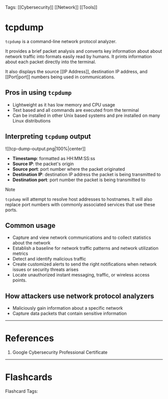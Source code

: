 Tags: [[Cybersecurity]] [[Network]] [[Tools]]
# tcpdump

`tcpdump` is a command-line network protocol analyzer.

It provides a brief packet analysis and converts key information about about network traffic into formats easily read by humans. It prints information about each packet directly into the terminal.

It also displays the source [[IP Address]], destination IP address, and [[Port|port]] numbers being used in communications.

## Pros in using `tcpdump`

- Lightweight as it has low memory and CPU usage
- Text based and all commands are executed from the terminal
- Can be installed in other Unix based systems and pre installed on many Linux distributions

## Interpreting `tcpdump` output

![[tcp-dump-output.png|100%|center]]

- **Timestamp**: formatted as HH:MM:SS:ss
- **Source IP**: the packet's origin
- **Source port**: port number where the packet originated
- **Destination IP**: destination IP address the packet is being transmitted to
- **Destination port**: port number the packet is being transmitted to

> [!note] 
> `tcpdump` will attempt to resolve host addresses to hostnames. It will also replace port numbers with commonly associated services that use these ports.

## Common usage

- Capture and view network communications and to collect statistics about the network
- Establish a baseline for network traffic patterns and network utilization metrics
- Detect and identify malicious traffic
- Create customized alerts to send the right notifications when network issues or security threats arises
- Locate unauthorized instant messaging, traffic, or wireless access points.

## How attackers use network protocol analyzers

- Maliciously gain information about a specific network
- Capture data packets that contain sensitive information

---
# References

1. Google Cybersecurity Professional Certificate

---
# Flashcards

Flashcard Tags: 